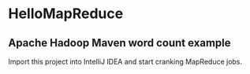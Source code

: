 # HelloMapReduce

## Apache Hadoop Maven word count example

Import this project into IntelliJ IDEA and start cranking MapReduce jobs.
